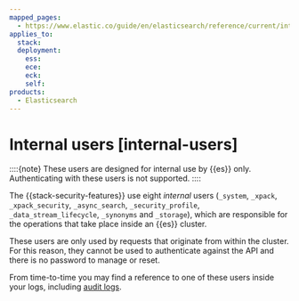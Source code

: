 ```yaml
---
mapped_pages:
  - https://www.elastic.co/guide/en/elasticsearch/reference/current/internal-users.html
applies_to:
  stack:
  deployment:
    ess:
    ece:
    eck:
    self:
products:
  - Elasticsearch
---
```


# Internal users [internal-users]

::::{note} 
These users are designed for internal use by {{es}} only. Authenticating with these users is not supported.
::::


The {{stack-security-features}} use eight *internal* users (`_system`, `_xpack`, `_xpack_security`, `_async_search`, `_security_profile`, `_data_stream_lifecycle`, `_synonyms` and `_storage`), which are responsible for the operations that take place inside an {{es}} cluster.

These users are only used by requests that originate from within the cluster. For this reason, they cannot be used to authenticate against the API and there is no password to manage or reset.

From time-to-time you may find a reference to one of these users inside your logs, including [audit logs](../../security/logging-configuration/enabling-audit-logs.md).

